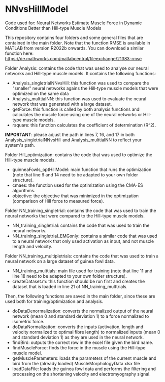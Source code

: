 # NNvsHillModel
Code used for: Neural Networks Estimate Muscle Force in Dynamic Conditions Better than Hill-type Muscle Models

This repository contains four folders and some general files that are contained in the main folder. Note that the function RMSE is available in MATLAB from version R2022b onwards. You can download a similar function here: https://de.mathworks.com/matlabcentral/fileexchange/21383-rmse

Folder Analysis: contains the code that was used to analyse our neural networks and Hill-type muscle models. It contains the following functions:
- Analysis_singletrialNNvsHill: this function was used to compare the "smaller" neural networks agains the Hill-type muscle models that were optimized on the same data
- Analysis_multtialNN: this function was used to evaluate the neural network that was generated with a large dataset.
- getForce: this function is called by both analysis functions and calculates the muscle force using one of the neural networks or Hill-type muscle models.
- rsquare: this function calculates the coefficient of determination (R^2).
  
**IMPORTANT**: please adjust the path in lines 7, 16, and 17 in both Analysis_singletrialNNvsHill and Analysis_multtialNN to reflect your system's path.

Folder Hill_optimization: contains the code that was used to optimize the Hill-type muscle models.
- guinneaFowls_optHillModel: main function that runs the optimization (note that line 6 and 14 need to be adapted to your own folder structure).
- cmaes: the function used for the optimization using the CMA-ES algorithms.
- objective: the objective that was minimized in the optimization (comparison of Hill force to measured force).

Folder NN_training_singletrial: contains the code that was used to train the neural networks that were compared to the Hill-type muscle models.
- NN_training_singletrial: contains the code that was used to train the neural networks.
- NN_training_singletrial_EMGonly: contains a similar code that was used to a neural network that only used activation as input, and not muscle length and velocity.

Folder NN_training_multipletrials: contains the code that was used to train a neural network on a large dataset of guinea fowl data.
- NN_training_multtials: main file used for training (note that line 11 and line 18 need to be adapted to your own folder structure).
- createDataset.m: this function should be run first and creates the dataset that is loaded in line 21 of NN_training_multtrials.

Then, the following functions are saved in the main folder, since these are used both for training/optimization and analysis.
- doDataDenormalization: converts the normalized output of the neural network (mean 0 and standard deviation 1) to a force normalized to isometric force.
- doDataNormalization: converts the inputs (activation, length and velocity normalized to optimal fibre length) to normalized inputs (mean 0 and standard deviation 1) as they are used in the neural network.
- findBird: outputs the correct row in the excel file given the bird name.
- findMuscleForce: finds the force in the muscle using the Hill-type muscle model.
- getMuscleParameters: loads the parameters of the current muscle and bird from the (already loaded) MuscleMorphologyData.xlsx file
- loadDataFile: loads the guinea fowl data and performs the filtering and processing on the shortening velocity and electromyography signal.
